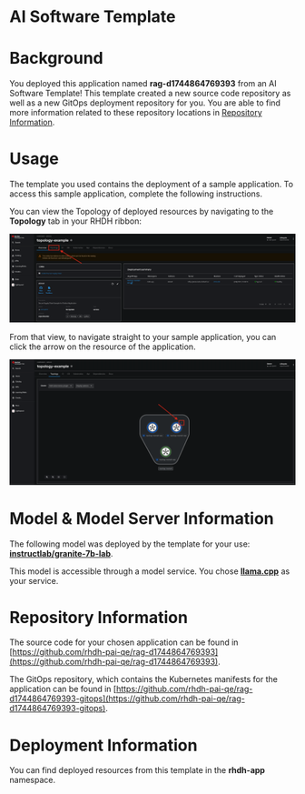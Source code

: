 # AI Software Template

# Background

You deployed this application named **rag-d1744864769393** from an AI Software Template! This template created a new source code repository as well as a new GitOps deployment repository for you. You are able to find more information related to these repository locations in [Repository Information](#repository-information).

# Usage

The template you used contains the deployment of a sample application. To access this sample application, complete the following instructions.

You can view the Topology of deployed resources by navigating to the **Topology** tab in your RHDH ribbon:

![Topology Ribbon](./images/topology-ribbon.png)

From that view, to navigate straight to your sample application, you can click the arrow on the resource of the application.

![Topology View Application Link](./images/topology-app-link.png)

# Model & Model Server Information
The following model was deployed by the template for your use: **[instructlab/granite-7b-lab](https://huggingface.co/instructlab/granite-7b-lab)**.

This model is accessible through a model service. You chose **[llama.cpp]( https://github.com/containers/ai-lab-recipes/tree/main/model_servers/llamacpp_python)** as your service.

# Repository Information

The source code for your chosen application can be found in [https://github.com/rhdh-pai-qe/rag-d1744864769393](https://github.com/rhdh-pai-qe/rag-d1744864769393).

The GitOps repository, which contains the Kubernetes manifests for the application can be found in 
[https://github.com/rhdh-pai-qe/rag-d1744864769393-gitops](https://github.com/rhdh-pai-qe/rag-d1744864769393-gitops). 

# Deployment Information

You can find deployed resources from this template in the **rhdh-app** namespace.
